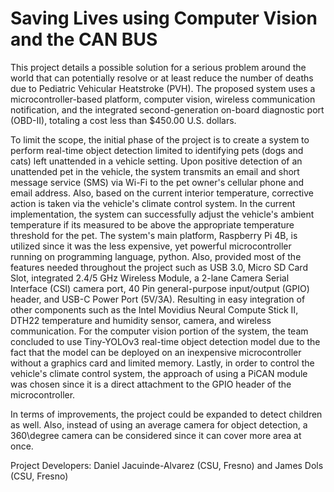 # Saving Lives using Computer Vision and the CAN BUS

This project details a possible solution for a serious problem around the world that can potentially resolve or at least reduce the number of deaths due to Pediatric Vehicular Heatstroke (PVH). The proposed system uses a microcontroller-based platform, computer vision, wireless communication notification, and the integrated second-generation on-board diagnostic port (OBD-II), totaling a cost less than \$450.00 U.S. dollars.

To limit the scope, the initial phase of the project is to create a system to perform real-time object detection limited to identifying pets (dogs and cats) left unattended in a vehicle setting. Upon positive detection of an unattended pet in the vehicle, the system transmits an email and short message service (SMS) via Wi-Fi to the pet owner's cellular phone and email address. Also, based on the current interior temperature, corrective action is taken via the vehicle's climate control system. In the current implementation, the system can successfully adjust the vehicle's ambient temperature if its measured to be above the appropriate temperature threshold for the pet. The system's main platform, Raspberry Pi 4B, is utilized since it was the less expensive, yet powerful microcontroller running on programming language, python. Also, provided most of the features needed throughout the project such as USB 3.0, Micro SD Card Slot, integrated 2.4/5 GHz Wireless Module, a 2-lane Camera Serial Interface (CSI) camera port, 40 Pin general-purpose input/output (GPIO) header, and USB-C Power Port (5V/3A). Resulting in easy integration of other components such as the Intel Movidius Neural Compute Stick II, DTH22 temperature and humidity sensor, camera, and wireless communication. For the computer vision portion of the system, the team concluded to use Tiny-YOLOv3 real-time object detection model due to the fact that the model can be deployed on an inexpensive microcontroller without a graphics card and limited memory. Lastly, in order to control the vehicle's climate control system, the approach of using a PiCAN module was chosen since it is a direct attachment to the GPIO header of the microcontroller.

In terms of improvements, the project could be expanded to detect children as well. Also, instead of using an average camera for object detection, a 360\degree camera can be considered since it can cover more area at once.

Project Developers:
Daniel Jacuinde-Alvarez (CSU, Fresno) and James Dols (CSU, Fresno)

